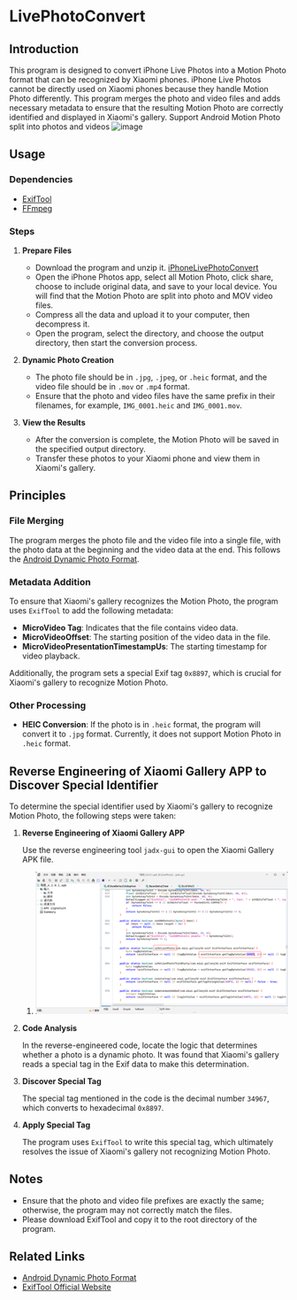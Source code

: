 ﻿# LivePhotoConvert

## Introduction

This program is designed to convert iPhone Live Photos into a Motion Photo format that can be recognized by Xiaomi phones. iPhone Live Photos cannot be directly used on Xiaomi phones because they handle Motion Photo differently. 
This program merges the photo and video files and adds necessary metadata to ensure that the resulting Motion Photo are correctly identified and displayed in Xiaomi's gallery.
Support Android Motion Photo split into photos and videos
![image](https://github.com/user-attachments/assets/c5cc0471-3dec-4e6c-ae49-b3b2dce65ffb)

## Usage

### Dependencies

- [ExifTool](https://exiftool.org/)
- [FFmpeg](https://www.ffmpeg.org/)

### Steps

1. **Prepare Files**
   - Download the program and unzip it. [iPhoneLivePhotoConvert](https://github.com/ZhiQiu-Kinsey/AppleLivePhotoConvert/releases/tag/1.0)
   - Open the iPhone Photos app, select all Motion Photo, click share, choose to include original data, and save to your local device. You will find that the Motion Photo are split into photo and MOV video files.
   - Compress all the data and upload it to your computer, then decompress it.
   - Open the program, select the directory, and choose the output directory, then start the conversion process.

3. **Dynamic Photo Creation**
   - The photo file should be in `.jpg`, `.jpeg`, or `.heic` format, and the video file should be in `.mov` or `.mp4` format.
   - Ensure that the photo and video files have the same prefix in their filenames, for example, `IMG_0001.heic` and `IMG_0001.mov`.

4. **View the Results**

   - After the conversion is complete, the Motion Photo will be saved in the specified output directory.
   - Transfer these photos to your Xiaomi phone and view them in Xiaomi's gallery.

## Principles

### File Merging

The program merges the photo file and the video file into a single file, with the photo data at the beginning and the video data at the end. This follows the [Android Dynamic Photo Format](https://developer.android.com/media/platform/motion-photo-format?hl=zh-cn).

### Metadata Addition

To ensure that Xiaomi's gallery recognizes the Motion Photo, the program uses `ExifTool` to add the following metadata:

- **MicroVideo Tag**: Indicates that the file contains video data.
- **MicroVideoOffset**: The starting position of the video data in the file.
- **MicroVideoPresentationTimestampUs**: The starting timestamp for video playback.

Additionally, the program sets a special Exif tag `0x8897`, which is crucial for Xiaomi's gallery to recognize Motion Photo.

### Other Processing

- **HEIC Conversion**: If the photo is in `.heic` format, the program will convert it to `.jpg` format. Currently, it does not support Motion Photo in `.heic` format.

## Reverse Engineering of Xiaomi Gallery APP to Discover Special Identifier

To determine the special identifier used by Xiaomi's gallery to recognize Motion Photo, the following steps were taken:

1. **Reverse Engineering of Xiaomi Gallery APP**

   Use the reverse engineering tool `jadx-gui` to open the Xiaomi Gallery APK file.
   1. <img src=".\PixPin_2024-12-19_19-35-11.png" alt="">
2. **Code Analysis**

   In the reverse-engineered code, locate the logic that determines whether a photo is a dynamic photo. It was found that Xiaomi's gallery reads a special tag in the Exif data to make this determination.

3. **Discover Special Tag**

   The special tag mentioned in the code is the decimal number `34967`, which converts to hexadecimal `0x8897`.

4. **Apply Special Tag**

   The program uses `ExifTool` to write this special tag, which ultimately resolves the issue of Xiaomi's gallery not recognizing Motion Photo.

## Notes

- Ensure that the photo and video file prefixes are exactly the same; otherwise, the program may not correctly match the files.
- Please download ExifTool and copy it to the root directory of the program.

## Related Links

- [Android Dynamic Photo Format](https://developer.android.com/media/platform/motion-photo-format?hl=zh-cn)
- [ExifTool Official Website](https://exiftool.org/)
